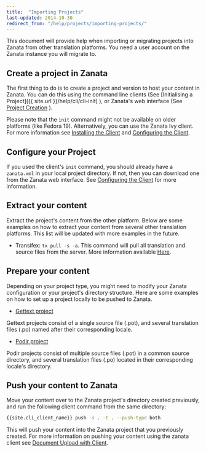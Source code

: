 ```yaml
---
title:  "Importing Projects"
last-updated: 2014-10-30
redirect_from: "/help/projects/importing-projects/"
---
```


This document will provide help when importing or migrating projects into Zanata from other translation platforms. You need a user account on the Zanata instance you will migrate to. 

## Create a project in Zanata

The first thing to do is to create a project and version to host your content in Zanata. You can do this using the command line clients (See [Initialising a Project]({{ site.url }}/help/cli/cli-init) ), or Zanata's web interface (See [Project Creation]({{site.url}}/help/projects/create-project) ).

Please note that the `init` command might not be available on older platforms (like Fedora 19). Alternatively, you can use the Zanata Ivy client. For more information see [Installing the Client]({{site.url}}/help/cli/cli-install) and [Configuring the Client]({{site.url}}/help/cli/cli-configuration).

## Configure your Project

If you used the client's `init` command, you should already have a `zanata.xml` in your local project directory. If not, then you can download one from the Zanata web interface. See [Configuring the Client]({{site.url}}/help/cli/cli-configuration) for more information.

## Extract your content

Extract the project's content from the other platform. Below are some examples on how to extract your content from several other translation platforms. This list will be updated with more examples in the future.

+ Transifex: `tx pull -s -a`. This command will pull all translation and source files from the server. More information available [Here](http://docs.transifex.com/developer/client/pull).

## Prepare your content

Depending on your project type, you might need to modify your Zanata configuration or your project's directory structure. Here are some examples on how to set up a project locally to be pushed to Zanata.

+ [Gettext project]({{site.url}}/help/projects/gettext-example)

Gettext projects consist of a single source file (.pot), and several translation files (.po) named after their corresponding locale. 

+ [Podir project]({{site.url}}/help/projects/podir-example)

Podir projects consist of multiple source files (.pot) in a common source directory, and several translation files (.po) located in their corresponding locale's directory.

## Push your content to Zanata

Move your content over to the Zanata project's directory created previously, and run the following client command from the same directory:

```bash
{{site.cli_client_name}} push -s . -t . --push-type both
```

This will push your content into the Zanata project that you previously created. For more information on pushing your content using the zanata client see [Document Upload with Client]({{site.url}}/help/cli/cli-push).

